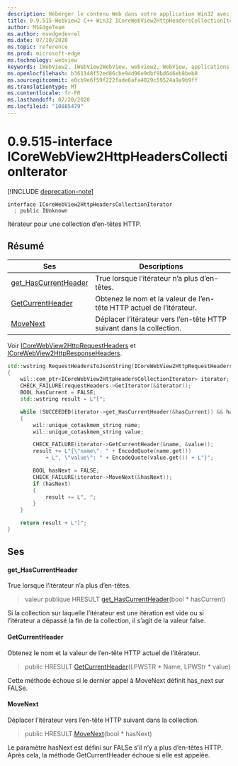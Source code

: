 ```yaml
---
description: Héberger le contenu Web dans votre application Win32 avec le contrôle Microsoft Edge WebView2
title: 0.9.515-WebView2 C++ Win32 ICoreWebView2HttpHeadersCollectionIterator
author: MSEdgeTeam
ms.author: msedgedevrel
ms.date: 07/20/2020
ms.topic: reference
ms.prod: microsoft-edge
ms.technology: webview
keywords: IWebView2, IWebView2WebView, webview2, WebView, applications Win32, Win32, Edge, ICoreWebView2, ICoreWebView2Controller, contrôle de navigateur, html Edge
ms.openlocfilehash: b361148f52ed86cbe94d96e9dbf9bd646eb8beb8
ms.sourcegitcommit: e0cb9e6f59f222fade6afa4829c59524a9a9b9ff
ms.translationtype: MT
ms.contentlocale: fr-FR
ms.lasthandoff: 07/20/2020
ms.locfileid: "10885479"
---
```

# 0.9.515-interface ICoreWebView2HttpHeadersCollectionIterator 

[!INCLUDE [deprecation-note](../../includes/deprecation-note.md)]

```
interface ICoreWebView2HttpHeadersCollectionIterator
  : public IUnknown
```

Itérateur pour une collection d’en-têtes HTTP.

## Résumé

 Ses                        | Descriptions
--------------------------------|---------------------------------------------
[get_HasCurrentHeader](#get_hascurrentheader) | True lorsque l’itérateur n’a plus d’en-têtes.
[GetCurrentHeader](#getcurrentheader) | Obtenez le nom et la valeur de l’en-tête HTTP actuel de l’itérateur.
[MoveNext](#movenext) | Déplacer l’itérateur vers l’en-tête HTTP suivant dans la collection.

Voir [ICoreWebView2HttpRequestHeaders](icorewebview2httprequestheaders.md) et [ICoreWebView2HttpResponseHeaders](icorewebview2httpresponseheaders.md). 
```cpp
std::wstring RequestHeadersToJsonString(ICoreWebView2HttpRequestHeaders* requestHeaders)
{
    wil::com_ptr<ICoreWebView2HttpHeadersCollectionIterator> iterator;
    CHECK_FAILURE(requestHeaders->GetIterator(&iterator));
    BOOL hasCurrent = FALSE;
    std::wstring result = L"[";

    while (SUCCEEDED(iterator->get_HasCurrentHeader(&hasCurrent)) && hasCurrent)
    {
        wil::unique_cotaskmem_string name;
        wil::unique_cotaskmem_string value;

        CHECK_FAILURE(iterator->GetCurrentHeader(&name, &value));
        result += L"{\"name\": " + EncodeQuote(name.get())
            + L", \"value\": " + EncodeQuote(value.get()) + L"}";

        BOOL hasNext = FALSE;
        CHECK_FAILURE(iterator->MoveNext(&hasNext));
        if (hasNext)
        {
            result += L", ";
        }
    }

    return result + L"]";
}
```

## Ses

#### get_HasCurrentHeader 

True lorsque l’itérateur n’a plus d’en-têtes.

> valeur publique HRESULT [get_HasCurrentHeader](#get_hascurrentheader)(bool * hasCurrent)

Si la collection sur laquelle l’itérateur est une itération est vide ou si l’itérateur a dépassé la fin de la collection, il s’agit de la valeur false.

#### GetCurrentHeader 

Obtenez le nom et la valeur de l’en-tête HTTP actuel de l’itérateur.

> public HRESULT [GetCurrentHeader](#getcurrentheader)(LPWSTR * Name, LPWStr * value)

Cette méthode échoue si le dernier appel à MoveNext définit has_next sur FALSe.

#### MoveNext 

Déplacer l’itérateur vers l’en-tête HTTP suivant dans la collection.

> public HRESULT [MoveNext](#movenext)(bool * hasNext)

Le paramètre hasNext est défini sur FALSe s’il n’y a plus d’en-têtes HTTP. Après cela, la méthode GetCurrentHeader échoue si elle est appelée.

